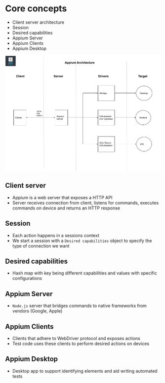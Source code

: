 # Core concepts

- Client server architecture
- Session
- Desired capabilities
- Appium Server
- Appium Clients
- Appium Desktop

![Appium architecture](images/appium-architecture.png)

## Client server

- Appium is a web server that exposes a HTTP API
- Server receives connection from client, listens for commands, executes commands on device and
  returns an HTTP response

## Session

- Each action happens in a sessions context
- We start a session with a `Desired capabilities` object to specify the type of connection we want

## Desired capabilities

- Hash map with key being different capabilities and values with specific configurations

## Appium Server

- `Node.js` server that bridges commands to native frameworks from vendors (Google, Apple)

## Appium Clients

- Clients that adhere to WebDriver protocol and exposes actions
- Test code uses these clients to perform desired actions on devices

## Appium Desktop

- Desktop app to support identifying elements and aid writing automated tests
